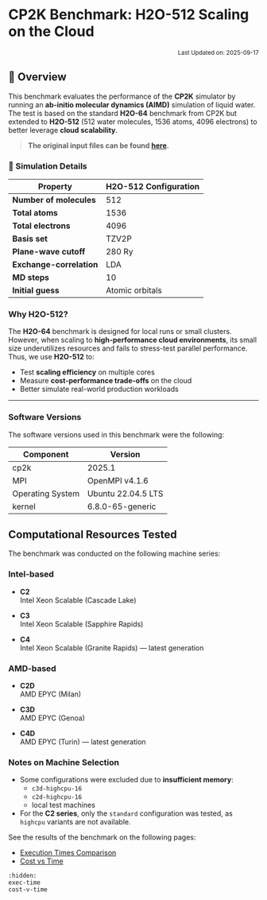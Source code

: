# CP2K Benchmark: H2O-512 Scaling on the Cloud

<p align="right">
    <small>Last Updated on: 2025-09-17</small>
</p>

## 📌 Overview

This benchmark evaluates the performance of the **CP2K** simulator by running an **ab-initio molecular dynamics (AIMD)** simulation of liquid water.  
The test is based on the standard **H2O-64** benchmark from CP2K but extended to **H2O-512** (512 water molecules, 1536 atoms, 4096 electrons) to better leverage **cloud scalability**.


> **The original input files can be found [here](https://github.com/cp2k/cp2k/blob/master/benchmarks/QS/H2O-512.inp).**


### 🔬 Simulation Details

| **Property**                | **H2O-512** Configuration                |
|----------------------------|-----------------------------------------|
| **Number of molecules**    | 512                                    |
| **Total atoms**            | 1536                                   |
| **Total electrons**        | 4096                                   |
| **Basis set**             | TZV2P                                  |
| **Plane-wave cutoff**      | 280 Ry                                |
| **Exchange-correlation**   | LDA                                   |
| **MD steps**              | 10                                     |
| **Initial guess**         | Atomic orbitals                        |

### Why H2O-512?

The **H2O-64** benchmark is designed for local runs or small clusters.  
However, when scaling to **high-performance cloud environments**, its small size underutilizes resources and fails to stress-test parallel performance.  
Thus, we use **H2O-512** to:

- Test **scaling efficiency** on multiple cores
- Measure **cost-performance trade-offs** on the cloud  
- Better simulate real-world production workloads

---

### Software Versions
The software versions used in this benchmark were the following:

| Component              | Version                               |
|------------------------|---------------------------------------|
| cp2k                  | 2025.1                                |
| MPI                  | OpenMPI v4.1.6              |
| Operating System       |Ubuntu 22.04.5 LTS|
| kernel                 | 6.8.0-65-generic                     |


## Computational Resources Tested

The benchmark was conducted on the following machine series:

### Intel-based
- **C2**  
  Intel Xeon Scalable (Cascade Lake)

- **C3**  
  Intel Xeon Scalable (Sapphire Rapids)

- **C4**  
  Intel Xeon Scalable (Granite Rapids) — latest generation

### AMD-based
- **C2D**  
  AMD EPYC (Milan)

- **C3D**  
  AMD EPYC (Genoa)

- **C4D**  
  AMD EPYC (Turin) — latest generation

### Notes on Machine Selection
- Some configurations were excluded due to **insufficient memory**:  
  - `c3d-highcpu-16`  
  - `c2d-highcpu-16`  
  - local test machines  
- For the **C2 series**, only the `standard` configuration was tested, as `highcpu` variants are not available.

See the results of the benchmark on the following pages:
- [Execution Times Comparison](exec-time)
- [Cost vs Time](cost-v-time)

```{toctree}
:hidden:
exec-time
cost-v-time
```